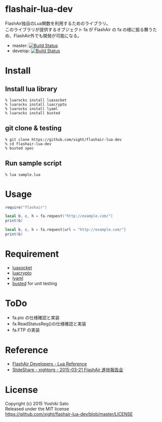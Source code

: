 # flashair-lua-dev

FlashAir独自のLua関数を利用するためのライブラリ。  
このライブラリが提供するオブジェクト fa が FlashAir の fa の様に振る舞うため、FlashAir外でも開発が可能になる。

* master: [![Build Status](https://travis-ci.org/xight/flashair-lua-dev.svg?branch=master)](https://travis-ci.org/xight/flashair-lua-dev)
* develop: [![Build Status](https://travis-ci.org/xight/flashair-lua-dev.svg?branch=develop)](https://travis-ci.org/xight/flashair-lua-dev)

# Install

## Install lua library

    % luarocks install luasocket
    % luarocks install luacrypto
    % luarocks install lyaml
    % luarocks install busted

## git clone & testing

    % git clone https://github.com/xight/flashair-lua-dev
    % cd flashair-lua-dev
    % busted spec

## Run sample script

    % lua sample.lua

# Usage

```lua
require("flashair")

local b, c, h = fa.request("http://example.com/")
print(b)

local b, c, h = fa.request{url = "http://example.com/"}
print(b)
```

# Requirement

* [luasocket](https://github.com/diegonehab/luasocket)
* [luacrypto](https://github.com/mkottman/luacrypto)
* [lyaml](https://github.com/gvvaughan/lyaml)
* [busted](https://github.com/Olivine-Labs/busted) for unit testing

# ToDo

* fa.pio の仕様確認と実装
* fa.ReadStatusReg()の仕様確認と実装
* fa.FTP の実装

# Reference

* [FlashAir Developers - Lua Reference](https://www.flashair-developers.com/ja/documents/api/lua/reference/)
* [SlideShare - xightorg - 2015-03-21 FlashAir 進捗報告会](http://www.slideshare.net/xightorg/2015-0321-flashair)

# License

Copyright (c) 2015 Yoshiki Sato  
Released under the MIT license  
https://github.com/xight/flashair-lua-dev/blob/master/LICENSE
